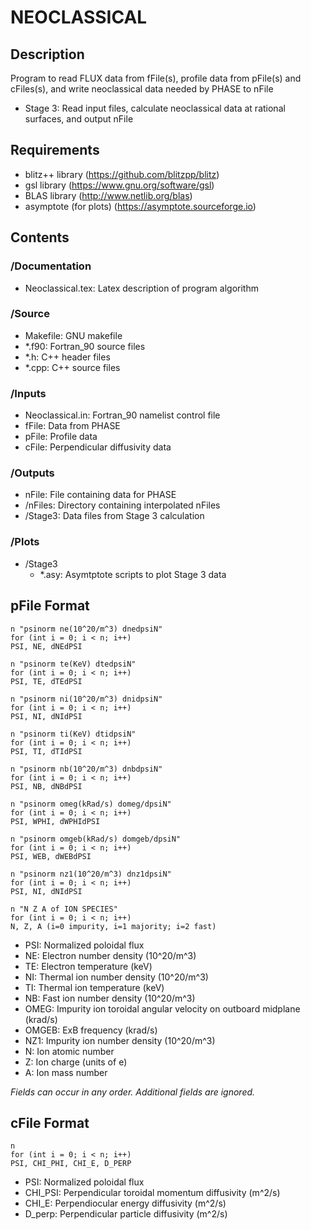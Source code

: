 # NEOCLASSICAL

## Description

   Program to read FLUX data from fFile(s), profile data from pFile(s) and cFiles(s), and write neoclassical data needed by PHASE to nFile
   - Stage 3:
     Read input files, calculate neoclassical data at rational surfaces, and output nFile

## Requirements

   - blitz++ library (https://github.com/blitzpp/blitz)
   - gsl library (https://www.gnu.org/software/gsl)
   - BLAS library (http://www.netlib.org/blas)
   - asymptote (for plots) (https://asymptote.sourceforge.io)

## Contents

### /Documentation
- Neoclassical.tex: Latex description of program algorithm
	  
### /Source
- Makefile: GNU makefile
- *.f90: Fortran_90 source files
- *.h: C++ header files
- *.cpp: C++ source files
	 
### /Inputs
- Neoclassical.in: Fortran_90 namelist control file
- fFile: Data from PHASE
- pFile: Profile data
- cFile: Perpendicular diffusivity data
	  
### /Outputs
- nFile: File containing data for PHASE
- /nFiles: Directory containing interpolated nFiles 
- /Stage3: Data files from Stage 3 calculation
	  
### /Plots
- /Stage3
  - *.asy: Asymtptote scripts to plot Stage 3 data

## pFile Format

	n "psinorm ne(10^20/m^3) dnedpsiN"
	for (int i = 0; i < n; i++)
	PSI, NE, dNEdPSI
	
	n "psinorm te(KeV) dtedpsiN"
	for (int i = 0; i < n; i++)
	PSI, TE, dTEdPSI
	
	n "psinorm ni(10^20/m^3) dnidpsiN"
	for (int i = 0; i < n; i++)
	PSI, NI, dNIdPSI
	
	n "psinorm ti(KeV) dtidpsiN"
	for (int i = 0; i < n; i++)
	PSI, TI, dTIdPSI
	
	n "psinorm nb(10^20/m^3) dnbdpsiN"
	for (int i = 0; i < n; i++)
	PSI, NB, dNBdPSI
	
	n "psinorm omeg(kRad/s) domeg/dpsiN"
	for (int i = 0; i < n; i++)
	PSI, WPHI, dWPHIdPSI
	
	n "psinorm omgeb(kRad/s) domgeb/dpsiN"
	for (int i = 0; i < n; i++)
	PSI, WEB, dWEBdPSI
	
	n "psinorm nz1(10^20/m^3) dnz1dpsiN"
	for (int i = 0; i < n; i++)
	PSI, NI, dNIdPSI
	
	n "N Z A of ION SPECIES"
	for (int i = 0; i < n; i++)
	N, Z, A (i=0 impurity, i=1 majority; i=2 fast)

 - PSI: Normalized poloidal flux
 - NE: Electron number density (10^20/m^3)
 - TE: Electron temperature (keV)
 - NI: Thermal ion number density (10^20/m^3)
 - TI: Thermal ion temperature (keV)
 - NB: Fast ion number density (10^20/m^3)
 - OMEG: Impurity ion toroidal angular velocity on outboard midplane (krad/s)
 - OMGEB: ExB frequency (krad/s)
 - NZ1: Impurity ion number density (10^20/m^3)
 - N: Ion atomic number
 - Z: Ion charge (units of e)
 - A: Ion mass number
 
 *Fields can occur in any order. Additional fields are ignored.*
 
 ## cFile Format
 
    n
    for (int i = 0; i < n; i++)
    PSI, CHI_PHI, CHI_E, D_PERP
	
 - PSI: Normalized poloidal flux	
 - CHI_PSI: Perpendicular toroidal momentum diffusivity (m^2/s)
 - CHI_E: Perpendiocular energy diffusivity (m^2/s)
 - D_perp: Perpendicular particle diffusivity (m^2/s)
